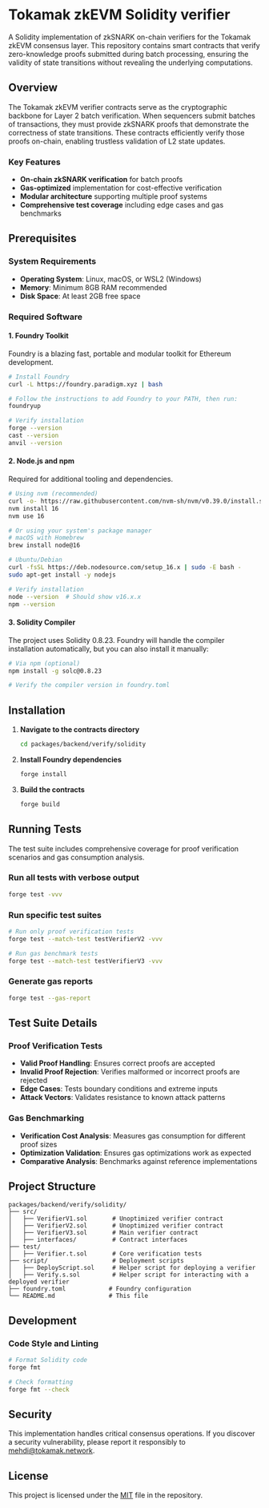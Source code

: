 # Tokamak zkEVM Solidity verifier

A Solidity implementation of zkSNARK on-chain verifiers for the Tokamak zkEVM consensus layer. This repository contains smart contracts that verify zero-knowledge proofs submitted during batch processing, ensuring the validity of state transitions without revealing the underlying computations.

## Overview

The Tokamak zkEVM verifier contracts serve as the cryptographic backbone for Layer 2 batch verification. When sequencers submit batches of transactions, they must provide zkSNARK proofs that demonstrate the correctness of state transitions. These contracts efficiently verify those proofs on-chain, enabling trustless validation of L2 state updates.

### Key Features
- **On-chain zkSNARK verification** for batch proofs
- **Gas-optimized** implementation for cost-effective verification
- **Modular architecture** supporting multiple proof systems
- **Comprehensive test coverage** including edge cases and gas benchmarks

## Prerequisites

### System Requirements
- **Operating System**: Linux, macOS, or WSL2 (Windows)
- **Memory**: Minimum 8GB RAM recommended
- **Disk Space**: At least 2GB free space

### Required Software

#### 1. Foundry Toolkit
Foundry is a blazing fast, portable and modular toolkit for Ethereum development.

```bash
# Install Foundry
curl -L https://foundry.paradigm.xyz | bash

# Follow the instructions to add Foundry to your PATH, then run:
foundryup

# Verify installation
forge --version
cast --version
anvil --version
```

#### 2. Node.js and npm
Required for additional tooling and dependencies.

```bash
# Using nvm (recommended)
curl -o- https://raw.githubusercontent.com/nvm-sh/nvm/v0.39.0/install.sh | bash
nvm install 16
nvm use 16

# Or using your system's package manager
# macOS with Homebrew
brew install node@16

# Ubuntu/Debian
curl -fsSL https://deb.nodesource.com/setup_16.x | sudo -E bash -
sudo apt-get install -y nodejs

# Verify installation
node --version  # Should show v16.x.x
npm --version
```

#### 3. Solidity Compiler
The project uses Solidity 0.8.23. Foundry will handle the compiler installation automatically, but you can also install it manually:

```bash
# Via npm (optional)
npm install -g solc@0.8.23

# Verify the compiler version in foundry.toml
```

## Installation

1. **Navigate to the contracts directory**
   ```bash
   cd packages/backend/verify/solidity
   ```

2. **Install Foundry dependencies**
   ```bash
   forge install
   ```

3. **Build the contracts**
   ```bash
   forge build
   ```

## Running Tests

The test suite includes comprehensive coverage for proof verification scenarios and gas consumption analysis.

### Run all tests with verbose output
```bash
forge test -vvv
```

### Run specific test suites
```bash
# Run only proof verification tests
forge test --match-test testVerifierV2 -vvv

# Run gas benchmark tests
forge test --match-test testVerifierV3 -vvv
```

### Generate gas reports
```bash
forge test --gas-report
```

## Test Suite Details

### Proof Verification Tests
- **Valid Proof Handling**: Ensures correct proofs are accepted
- **Invalid Proof Rejection**: Verifies malformed or incorrect proofs are rejected
- **Edge Cases**: Tests boundary conditions and extreme inputs
- **Attack Vectors**: Validates resistance to known attack patterns

### Gas Benchmarking
- **Verification Cost Analysis**: Measures gas consumption for different proof sizes
- **Optimization Validation**: Ensures gas optimizations work as expected
- **Comparative Analysis**: Benchmarks against reference implementations

## Project Structure

```
packages/backend/verify/solidity/
├── src/
│   ├── VerifierV1.sol       # Unoptimized verifier contract
│   ├── VerifierV2.sol       # Unoptimized verifier contract
│   ├── VerifierV3.sol       # Main verifier contract
│   ├── interfaces/          # Contract interfaces
├── test/
│   ├── Verifier.t.sol       # Core verification tests
├── script/                  # Deployment scripts
│   ├── DeployScript.sol     # Helper script for deploying a verifier
│   ├── Verify.s.sol         # Helper script for interacting with a deployed verifier
├── foundry.toml            # Foundry configuration
└── README.md               # This file
```

## Development


### Code Style and Linting
```bash
# Format Solidity code
forge fmt

# Check formatting
forge fmt --check
```

## Security

This implementation handles critical consensus operations. If you discover a security vulnerability, please report it responsibly to [mehdi@tokamak.network](mailto:mehdi@tokamak.network).

## License

This project is licensed under the [MIT](LICENSE) file in the repository.

